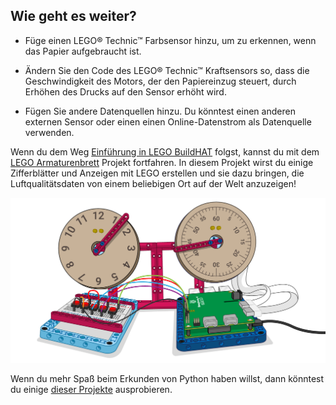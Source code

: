 ## Wie geht es weiter?

+ Füge einen LEGO® Technic™ Farbsensor hinzu, um zu erkennen, wenn das Papier aufgebraucht ist.

+ Ändern Sie den Code des LEGO® Technic™ Kraftsensors so, dass die Geschwindigkeit des Motors, der den Papiereinzug steuert, durch Erhöhen des Drucks auf den Sensor erhöht wird.

+ Fügen Sie andere Datenquellen hinzu. Du könntest einen anderen externen Sensor oder einen einen Online-Datenstrom als Datenquelle verwenden.

Wenn du dem Weg [Einführung in LEGO BuildHAT](https://projects.raspberrypi.org/en/pathways/lego-intro) folgst, kannst du mit dem [LEGO Armaturenbrett](https://projects.raspberrypi.org/en/projects/lego-data-dash) Projekt fortfahren. In diesem Projekt wirst du einige Zifferblätter und Anzeigen mit LEGO erstellen und sie dazu bringen, die Luftqualitätsdaten von einem beliebigen Ort auf der Welt anzuzeigen!

![LEGO Armaturenbrett Bannerbild mit Zifferblättern und einem Build HAT](images/datadashbanner.png)

Wenn du mehr Spaß beim Erkunden von Python haben willst, dann könntest du einige [dieser Projekte](https://projects.raspberrypi.org/en/projects?software%5B%5D=python) ausprobieren.
